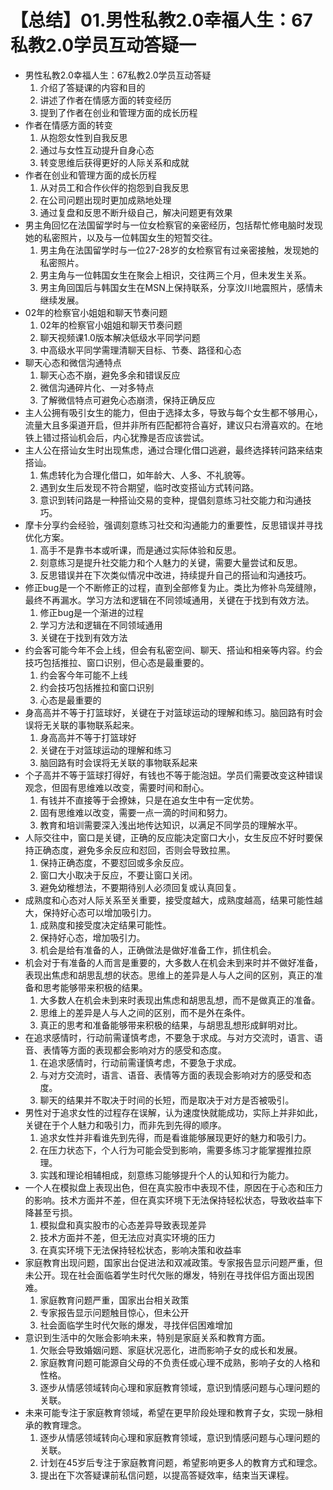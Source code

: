 # 【总结】01.男性私教2.0幸福人生：67私教2.0学员互动答疑一

-   男性私教2.0幸福人生：67私教2.0学员互动答疑
    1.  介绍了答疑课的内容和目的
    2.  讲述了作者在情感方面的转变经历
    3.  提到了作者在创业和管理方面的成长历程
-   作者在情感方面的转变
    1.  从抱怨女性到自我反思
    2.  通过与女性互动提升自身心态
    3.  转变思维后获得更好的人际关系和成就
-   作者在创业和管理方面的成长历程
    1.  从对员工和合作伙伴的抱怨到自我反思
    2.  在公司问题出现时更加成熟地处理
    3.  通过复盘和反思不断升级自己，解决问题更有效果
-   男主角回忆在法国留学时与一位女检察官的亲密经历，包括帮忙修电脑时发现她的私密照片，以及与一位韩国女生的短暂交往。
    1.  男主角在法国留学时与一位27-28岁的女检察官有过亲密接触，发现她的私密照片。
    2.  男主角与一位韩国女生在聚会上相识，交往两三个月，但未发生关系。
    3.  男主角回国后与韩国女生在MSN上保持联系，分享汶川地震照片，感情未继续发展。
-   02年的检察官小姐姐和聊天节奏问题
    1.  02年的检察官小姐姐和聊天节奏问题
    2.  聊天视频课1.0版本解决低级水平同学问题
    3.  中高级水平同学需理清聊天目标、节奏、路径和心态
-   聊天心态和微信沟通特点
    1.  聊天心态不崩，避免多余和错误反应
    2.  微信沟通碎片化、一对多特点
    3.  了解微信特点可避免心态崩溃，保持正确反应
-   主人公拥有吸引女生的能力，但由于选择太多，导致与每个女生都不够用心，流量大且多渠道开启，但并非所有匹配都符合喜好，建议只右滑喜欢的。在地铁上错过搭讪机会后，内心犹豫是否应该尝试。
-   主人公在搭讪女生时出现焦虑，通过合理化借口逃避，最终选择转问路来结束搭讪。
    1.  焦虑转化为合理化借口，如年龄大、人多、不礼貌等。
    2.  遇到女生后发现不符合期望，临时改变搭讪方式转问路。
    3.  意识到转问路是一种搭讪交易的变种，提倡刻意练习社交能力和沟通技巧。
-   摩卡分享约会经验，强调刻意练习社交和沟通能力的重要性，反思错误并寻找优化方案。
    1.  高手不是靠书本或听课，而是通过实际体验和反思。
    2.  刻意练习是提升社交能力和个人魅力的关键，需要大量尝试和反思。
    3.  反思错误并在下次类似情况中改进，持续提升自己的搭讪和沟通技巧。
-   修正bug是一个不断修正的过程，直到全部修复为止。类比为修补鸟笼缝隙，最终不再漏水。学习方法和逻辑在不同领域通用，关键在于找到有效方法。
    1.  修正bug是一个渐进的过程
    2.  学习方法和逻辑在不同领域通用
    3.  关键在于找到有效方法
-   约会客可能今年不会上线，但会有私密空间、聊天、搭讪和相亲等内容。约会技巧包括推拉、窗口识别，但心态是最重要的。
    1.  约会客今年可能不上线
    2.  约会技巧包括推拉和窗口识别
    3.  心态是最重要的
-   身高高并不等于打篮球好，关键在于对篮球运动的理解和练习。脑回路有时会误将无关联的事物联系起来。
    1.  身高高并不等于打篮球好
    2.  关键在于对篮球运动的理解和练习
    3.  脑回路有时会误将无关联的事物联系起来
-   个子高并不等于篮球打得好，有钱也不等于能泡妞。学员们需要改变这种错误观念，但固有思维难以改变，需要时间和耐心。
    1.  有钱并不直接等于会撩妹，只是在追女生中有一定优势。
    2.  固有思维难以改变，需要一点一滴的时间和努力。
    3.  教育和培训需要深入浅出地传达知识，以满足不同学员的理解水平。
-   人际交往中，窗口是关键，正确的反应能决定窗口大小，女生反应不好时要保持正确态度，避免多余反应和怼回，否则会导致拉黑。
    1.  保持正确态度，不要怼回或多余反应。
    2.  窗口大小取决于反应，不要让窗口关闭。
    3.  避免幼稚想法，不要期待别人必须回复或认真回复。
-   成熟度和心态对人际关系至关重要，接受度越大，成熟度越高，结果可能性越大，保持好心态可以增加吸引力。
    1.  成熟度和接受度决定结果可能性。
    2.  保持好心态，增加吸引力。
    3.  机会是给有准备的人，正确做法是做好准备工作，抓住机会。
-   机会对于有准备的人而言是重要的，大多数人在机会未到来时并不做好准备，表现出焦虑和胡思乱想的状态。思维上的差异是人与人之间的区别，真正的准备和思考能够带来积极的结果。
    1.  大多数人在机会未到来时表现出焦虑和胡思乱想，而不是做真正的准备。
    2.  思维上的差异是人与人之间的区别，而不是外在条件。
    3.  真正的思考和准备能够带来积极的结果，与胡思乱想形成鲜明对比。
-   在追求感情时，行动前需谨慎考虑，不要急于求成。与对方交流时，语言、语音、表情等方面的表现都会影响对方的感受和态度。
    1.  在追求感情时，行动前需谨慎考虑，不要急于求成。
    2.  与对方交流时，语言、语音、表情等方面的表现会影响对方的感受和态度。
    3.  聊天的结果并不取决于时间的长短，而是取决于对方是否被吸引。
-   男性对于追求女性的过程存在误解，认为速度快就能成功，实际上并非如此，关键在于个人魅力和吸引力，而非先到先得的顺序。
    1.  追求女性并非看谁先到先得，而是看谁能够展现更好的魅力和吸引力。
    2.  在压力状态下，个人行为可能会受到影响，需要多练习才能掌握推拉原理。
    3.  实践和理论相辅相成，刻意练习能够提升个人的认知和行为能力。
-   一个人在模拟盘上表现出色，但在真实股市中表现不佳，原因在于心态和压力的影响。技术方面并不差，但在真实环境下无法保持轻松状态，导致收益率下降甚至亏损。
    1.  模拟盘和真实股市的心态差异导致表现差异
    2.  技术方面并不差，但无法应对真实环境的压力
    3.  在真实环境下无法保持轻松状态，影响决策和收益率
-   家庭教育出现问题，国家出台促进法和双减政策。专家报告显示问题严重，但未公开。现在社会面临着学生时代欠账的爆发，特别在寻找伴侣方面出现困难。
    1.  家庭教育问题严重，国家出台相关政策
    2.  专家报告显示问题触目惊心，但未公开
    3.  社会面临学生时代欠账的爆发，寻找伴侣困难增加
-   意识到生活中的欠账会影响未来，特别是家庭关系和教育方面。
    1.  欠账会导致婚姻问题、家庭状况恶化，进而影响子女的成长和发展。
    2.  家庭教育问题可能源自父母的不负责任或心理不成熟，影响子女的人格和性格。
    3.  逐步从情感领域转向心理和家庭教育领域，意识到情感问题与心理问题的关联。
-   未来可能专注于家庭教育领域，希望在更早阶段处理和教育子女，实现一脉相承的教育理念。
    1.  逐步从情感领域转向心理和家庭教育领域，意识到情感问题与心理问题的关联。
    2.  计划在45岁后专注于家庭教育问题，希望影响更多人的教育方式和理念。
    3.  提出在下次答疑课前私信问题，以提高答疑效率，结束当天课程。
